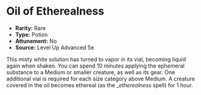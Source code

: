 # Oil of Etherealness

- **Rarity:** Rare
- **Type:** Potion
- **Attunement:** No
- **Source:** Level Up Advanced 5e

This misty white solution has turned to vapor in its vial, becoming liquid again when shaken. You can spend 10 minutes applying the ephemeral substance to a Medium or smaller creature, as well as its gear. One additional vial is required for each size category above Medium. A creature covered in the oil becomes ethereal (as the __etherealness_  spell) for 1 hour.
